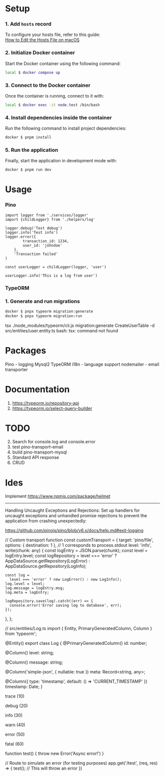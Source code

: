 
# Setup

### 1. Add `hosts` record
To configure your hosts file, refer to this guide:  
[How to Edit the Hosts File on macOS](https://phoenixnap.com/kb/mac-hosts-file)

### 2. Initialize Docker container
Start the Docker container using the following command:

```bash
local $ docker compose up
```

### 3. Connect to the Docker container
Once the container is running, connect to it with:

```bash
local $ docker exec -it node.test /bin/bash
```

### 4. Install dependencies inside the container
Run the following command to install project dependencies:

```bash
docker $ pnpm install
```

### 5. Run the application
Finally, start the application in development mode with:

```bash
docker $ pnpm run dev
```

# Usage

### Pino

```
import logger from './services/logger'
import {childLogger} from './helpers/log'

logger.debug('Test debug')
logger.info('Test info')
logger.error({
        transaction_id: 1234,
        user_id: 'johndoe'
    },
    'Transaction failed'
)

const userLogger = childLogger(logger, 'user')

userLogger.info('This is a log from user')
```
### TypeORM

### 1. Generate and run migrations

```bash
docker $ pnpx typeorm migration:generate
docker $ pnpx typeorm migration:run
```
tsx ./node_modules/typeorm/cli.js migration:generate CreateUserTable -d src/entities/user.entity.ts
bash: tsx: command not found

# Packages

Pino - logging
Mysql2
TypeORM
i18n - language support
nodemailer - email transporter

# Documentation

1. https://typeorm.io/repository-api
2. https://typeorm.io/select-query-builder

# TODO
 
2. Search for console.log and console.error
3. test pino-transport-email
4. build pino-transport-mysql
5. Standard API response
6. CRUD

# Ides

Implement https://www.npmjs.com/package/helmet



------------

Handling Uncaught Exceptions and Rejections: Set up handlers for uncaught exceptions and unhandled promise rejections to prevent the application from crashing unexpectedly:

https://github.com/pinojs/pino/blob/v6.x/docs/help.md#exit-logging




// Custom transport function
const customTransport = {
target: 'pino/file',
options: { destination: 1 }, // 1 corresponds to process.stdout
level: 'info',
write(chunk: any) {
const logEntry = JSON.parse(chunk);
const level = logEntry.level;
const logRepository =
level === 'error'
? AppDataSource.getRepository(LogError)
: AppDataSource.getRepository(LogInfo);

    const log =
      level === 'error' ? new LogError() : new LogInfo();
    log.level = level;
    log.message = logEntry.msg;
    log.meta = logEntry;

    logRepository.save(log).catch((err) => {
      console.error('Error saving log to database', err);
    });
},
};

// src/entities/Log.ts
import { Entity, PrimaryGeneratedColumn, Column } from 'typeorm';

@Entity()
export class Log {
@PrimaryGeneratedColumn()
id: number;

@Column()
level: string;

@Column()
message: string;

@Column('simple-json', { nullable: true })
meta: Record<string, any>;

@Column({ type: 'timestamp', default: () => 'CURRENT_TIMESTAMP' })
timestamp: Date;
}



trace (10)

debug (20)

info (30)

warn (40)

error (50)

fatal (60)



function test() {
throw new Error('Async error!')
}

// Route to simulate an error (for testing purposes)
app.get('/test', (req, res) => {
test(); // This will throw an error
})
